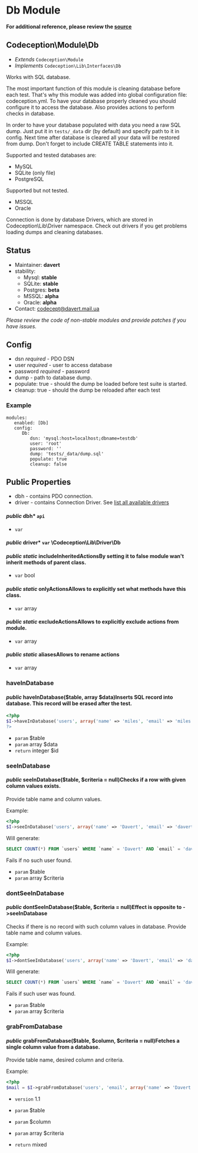 # Db Module

**For additional reference, please review the [source](https://github.com/Codeception/Codeception/tree/master/src/Codeception/Module/Db.php)**
## Codeception\Module\Db

* *Extends* `Codeception\Module`
* *Implements* `Codeception\Lib\Interfaces\Db`

Works with SQL database.

The most important function of this module is cleaning database before each test.
That's why this module was added into global configuration file: codeception.yml.
To have your database properly cleaned you should configure it to access the database.
Also provides actions to perform checks in database.

In order to have your database populated with data you need a raw SQL dump.
Just put it in ``` tests/_data ``` dir (by default) and specify path to it in config.
Next time after database is cleared all your data will be restored from dump.
Don't forget to include CREATE TABLE statements into it.

Supported and tested databases are:

* MySQL
* SQLite (only file)
* PostgreSQL

Supported but not tested.

* MSSQL
* Oracle

Connection is done by database Drivers, which are stored in Codeception\Lib\Driver namespace.
Check out drivers if you get problems loading dumps and cleaning databases.

## Status

* Maintainer: **davert**
* stability:
    - Mysql: **stable**
    - SQLite: **stable**
    - Postgres: **beta**
    - MSSQL: **alpha**
    - Oracle: **alpha**
* Contact: codecept@davert.mail.ua

*Please review the code of non-stable modules and provide patches if you have issues.*

## Config

* dsn *required* - PDO DSN
* user *required* - user to access database
* password *required* - password
* dump - path to database dump.
* populate: true - should the dump be loaded before test suite is started.
* cleanup: true - should the dump be reloaded after each test

### Example

    modules:
       enabled: [Db]
       config:
          Db:
             dsn: 'mysql:host=localhost;dbname=testdb'
             user: 'root'
             password: ''
             dump: 'tests/_data/dump.sql'
             populate: true
             cleanup: false

## Public Properties
* dbh - contains PDO connection.
* driver - contains Connection Driver. See [list all available drivers](https://github.com/Codeception/Codeception/tree/master/src/Codeception/Util/Driver)

#### *public* dbh* `api` 
 * `var`



#### *public* driver* `var`  \Codeception\Lib\Driver\Db


#### *public static* includeInheritedActionsBy setting it to false module wan't inherit methods of parent class.

 * `var`  bool
#### *public static* onlyActionsAllows to explicitly set what methods have this class.

 * `var`  array
#### *public static* excludeActionsAllows to explicitly exclude actions from module.

 * `var`  array
#### *public static* aliasesAllows to rename actions

 * `var`  array







### haveInDatabase
#### *public* haveInDatabase($table, array $data)Inserts SQL record into database. This record will be erased after the test.

``` php
<?php
$I->haveInDatabase('users', array('name' => 'miles', 'email' => 'miles * `davis.com'));` 
?>
```

 * `param`  $table
 * `param`  array $data
 * `return`  integer $id
### seeInDatabase
#### *public* seeInDatabase($table, $criteria = null)Checks if a row with given column values exists.
Provide table name and column values.

Example:

``` php
<?php
$I->seeInDatabase('users', array('name' => 'Davert', 'email' => 'davert * `mail.com'));` 

```
Will generate:

``` sql
SELECT COUNT(*) FROM `users` WHERE `name` = 'Davert' AND `email` = 'davert * `mail.com'` 
```
Fails if no such user found.

 * `param`        $table
 * `param`  array $criteria
### dontSeeInDatabase
#### *public* dontSeeInDatabase($table, $criteria = null)Effect is opposite to ->seeInDatabase

Checks if there is no record with such column values in database.
Provide table name and column values.

Example:

``` php
<?php
$I->dontSeeInDatabase('users', array('name' => 'Davert', 'email' => 'davert * `mail.com'));` 

```
Will generate:

``` sql
SELECT COUNT(*) FROM `users` WHERE `name` = 'Davert' AND `email` = 'davert * `mail.com'` 
```
Fails if such user was found.

 * `param`        $table
 * `param`  array $criteria

### grabFromDatabase
#### *public* grabFromDatabase($table, $column, $criteria = null)Fetches a single column value from a database.
Provide table name, desired column and criteria.

Example:

``` php
<?php
$mail = $I->grabFromDatabase('users', 'email', array('name' => 'Davert'));

```

 * `version`  1.1

 * `param`        $table
 * `param`        $column
 * `param`  array $criteria

 * `return`  mixed




































